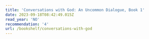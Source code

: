 ```yaml
---
title: 'Conversations with God: An Uncommon Dialogue, Book 1'
date: 2023-09-18T08:42:49.015Z
read_year: 'NO'
recommendation: '4'
url: /bookshelf/conversations-with-god
---
```


